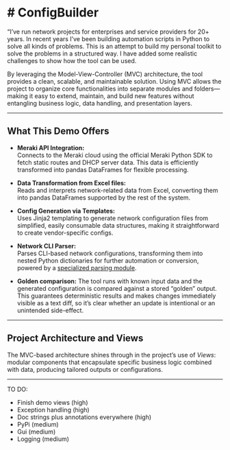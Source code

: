 # # ConfigBuilder
“I’ve run network projects for enterprises and service providers for 20+ years. In recent years I’ve been building automation scripts in Python to solve all kinds of problems. This is an attempt to build my personal toolkit to solve the problems in a structured way. I have added some realistic challenges to show how the tool can be used.

 By leveraging the Model-View-Controller (MVC) architecture, the tool provides a clean, scalable, and maintainable solution. Using MVC allows the project to organize core functionalities into separate modules and folders—making it easy to extend, maintain, and build new features without entangling business logic, data handling, and presentation layers.

---

## What This Demo Offers

- **Meraki API Integration:**  
  Connects to the Meraki cloud using the official Meraki Python SDK to fetch static routes and DHCP server data. This data is efficiently transformed into pandas DataFrames for flexible processing.

- **Data Transformation from Excel files:**  
  Reads and interprets network-related data from Excel, converting them into pandas DataFrames supported by the rest of the system.

- **Config Generation via Templates:**  
  Uses Jinja2 templating to generate network configuration files from simplified, easily consumable data structures, making it straightforward to create vendor-specific configs.

- **Network CLI Parser:**  
  Parses CLI-based network configurations, transforming them into nested Python dictionaries for further automation or conversion, powered by a [specialized parsing module](https://github.com/tdorssers/confparser).

- **Golden comparison:**
  The tool runs with known input data and the generated configuration is compared against a stored “golden” output. This guarantees deterministic results and makes changes immediately visible as a text diff, so it’s clear whether an update is intentional or an unintended side-effect.

---

## Project Architecture and Views

The MVC-based architecture shines through in the project’s use of *Views*: modular components that encapsulate specific business logic combined with data, producing tailored outputs or configurations. 

---

TO DO:
- Finish demo views (high)
- Exception handling (high)
- Doc strings plus annotations everywhere (high)
- PyPi (medium)
- Gui (medium)
- Logging (medium)


